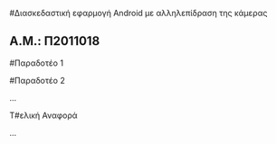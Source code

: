 #Διασκεδαστική εφαρμογή Android  με αλληλεπίδραση της κάμερας


## A.M.: Π2011018

#Παραδοτέο 1



#Παραδοτέο 2

…

T#ελική Αναφορά

...
